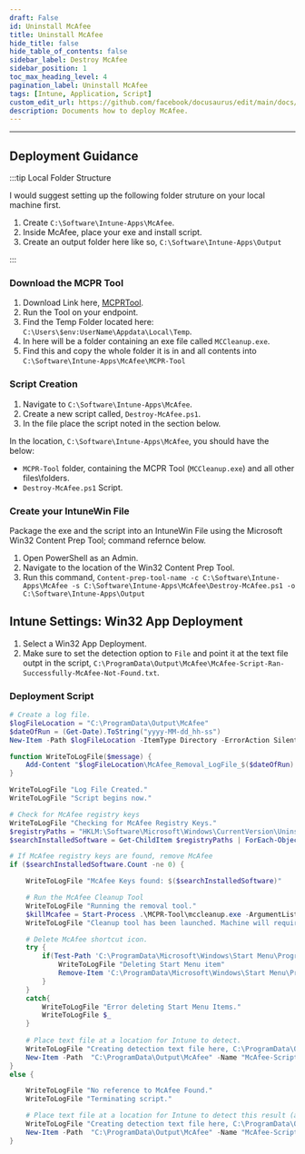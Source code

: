 ```yaml
---
draft: False
id: Uninstall McAfee
title: Uninstall McAfee
hide_title: false
hide_table_of_contents: false
sidebar_label: Destroy McAfee
sidebar_position: 1
toc_max_heading_level: 4
pagination_label: Uninstall McAfee
tags: [Intune, Application, Script]
custom_edit_url: https://github.com/facebook/docusaurus/edit/main/docs/api-doc-markdown.md
description: Documents how to deploy McAfee.
---
```

---

## Deployment Guidance

:::tip Local Folder Structure

I would suggest setting up the following folder struture on your local machine first.

1. Create `C:\Software\Intune-Apps\McAfee`.
2. Inside McAfee, place your exe and install script.
3. Create an output folder here like so, `C:\Software\Intune-Apps\Output`

:::

### Download the MCPR Tool

1. Download Link here, [MCPRTool](https://download.mcafee.com/molbin/iss-loc/SupportTools/MCPR/MCPR.exe).
2. Run the Tool on your endpoint.
3. Find the Temp Folder located here: `C:\Users\$env:UserName\Appdata\Local\Temp`.
4. In here will be a folder containing an exe file called `MCCleanup.exe`.
5. Find this and copy the whole folder it is in and all contents into `C:\Software\Intune-Apps\McAfee\MCPR-Tool`

### Script Creation

1. Navigate to `C:\Software\Intune-Apps\McAfee`.
2. Create a new script called, `Destroy-McAfee.ps1`.
3. In the file place the script noted in the section below.

In the location, `C:\Software\Intune-Apps\McAfee`, you should have the below:

- `MCPR-Tool` folder, containing the MCPR Tool (`MCCleanup.exe`) and all other files\folders.
- `Destroy-McAfee.ps1` Script.

### Create your IntuneWin File

Package the exe and the script into an IntuneWin File using the Microsoft Win32 Content Prep Tool; command refernce below.

1. Open PowerShell as an Admin.
2. Navigate to the location of the Win32 Content Prep Tool.
3. Run this command, `Content-prep-tool-name -c C:\Software\Intune-Apps\McAfee -s C:\Software\Intune-Apps\McAfee\Destroy-McAfee.ps1 -o C:\Software\Intune-Apps\Output`

## Intune Settings: Win32 App Deployment

1. Select a Win32 App Deployment.
2. Make sure to set the detection option to `File` and point it at the text file outpt in the script, `C:\ProgramData\Output\McAfee\McAfee-Script-Ran-Successfully-McAfee-Not-Found.txt`.

### Deployment Script

```powershell showLineNumbers
# Create a log file.
$logFileLocation = "C:\ProgramData\Output\McAfee"
$dateOfRun = (Get-Date).ToString("yyyy-MM-dd_hh-ss")
New-Item -Path $logFileLocation -ItemType Directory -ErrorAction SilentlyContinue

function WriteToLogFile($message) {
    Add-Content "$logFileLocation\McAfee_Removal_LogFile_$($dateOfRun).log" -Value "$(Get-Date) - $($message)"
}

WriteToLogFile "Log File Created."
WriteToLogFile "Script begins now."

# Check for McAfee registry keys
WriteToLogFile "Checking for McAfee Registry Keys."
$registryPaths = "HKLM:\Software\Microsoft\Windows\CurrentVersion\Uninstall", "HKLM:\Software\WOW6432NODE\Microsoft\Windows\CurrentVersion\Uninstall"
$searchInstalledSoftware = Get-ChildItem $registryPaths | ForEach-Object { $_.GetValue('DisplayName') } | Where-Object { $_ -like '*McAfee*' }

# If McAfee registry keys are found, remove McAfee
if ($searchInstalledSoftware.Count -ne 0) {

    WriteToLogFile "McAfee Keys found: $($searchInstalledSoftware)"

    # Run the McAfee Cleanup Tool
    WriteToLogFile "Running the removal tool."
    $killMcafee = Start-Process .\MCPR-Tool\mccleanup.exe -ArgumentList "-p StopServices,MFSY,PEF,MXD,CSP,Sustainability,MOCP,MFP,APPSTATS,Auth,EMproxy,FWdiver,HW,MAS,MAT,MBK,MCPR,McProxy,McSvcHost,VUL,MHN,MNA,MOBK,MPFP,MPFPCU,MPS,SHRED,MPSCU,MQC,MQCCU,MSAD,MSHR,MSK,MSKCU,MWL,NMC,RedirSvc,VS,REMEDIATION,MSC,YAP,TRUEKEY,LAM,PCB,Symlink,SafeConnect,MGS,WMIRemover,RESIDUE -v -s"
    WriteToLogFile "Cleanup tool has been launched. Machine will require reboot to complete."

    # Delete McAfee shortcut icon.
    try {
        if(Test-Path 'C:\ProgramData\Microsoft\Windows\Start Menu\Programs\McAfee'){
            WriteToLogFile "Deleting Start Menu item"
            Remove-Item 'C:\ProgramData\Microsoft\Windows\Start Menu\Programs\McAfee'
        }
    }
    catch{
        WriteToLogFile "Error deleting Start Menu Items."
        WriteToLogFile $_
    }
    
    # Place text file at a location for Intune to detect.
    WriteToLogFile "Creating detection text file here, C:\ProgramData\Output\McAfee\McAfee-Script-Ran-Successfully.txt"
    New-Item -Path  "C:\ProgramData\Output\McAfee" -Name "McAfee-Script-Ran-Successfully.txt"  -ItemType File 
}
else {

    WriteToLogFile "No reference to McAfee Found."
    WriteToLogFile "Terminating script."

    # Place text file at a location for Intune to detect this result (add detection rule on win32 app for this).
    WriteToLogFile "Creating detection text file here, C:\ProgramData\Output\McAfee\McAfee-Script-Ran-Successfully-McAfee-Not-Found.txt"
    New-Item -Path  "C:\ProgramData\Output\McAfee" -Name "McAfee-Script-Ran-Successfully-McAfee-Not-Found.txt"  -ItemType File
}
```
